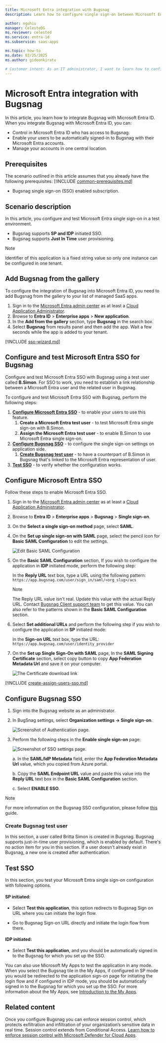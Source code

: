 ```yaml
---
title: Microsoft Entra integration with Bugsnag
description: Learn how to configure single sign-on between Microsoft Entra ID and Bugsnag.

author: nguhiu
manager: CelesteDG
ms.reviewer: celested
ms.service: entra-id
ms.subservice: saas-apps

ms.topic: how-to
ms.date: 03/25/2025
ms.author: gideonkiratu

# Customer intent: As an IT administrator, I want to learn how to configure single sign-on between Microsoft Entra ID and Bugsnag so that I can control who has access to Bugsnag, enable automatic sign-in with Microsoft Entra accounts, and manage my accounts in one central location.
---
```

# Microsoft Entra integration with Bugsnag

In this article,  you learn how to integrate Bugsnag with Microsoft Entra ID. When you integrate Bugsnag with Microsoft Entra ID, you can:

* Control in Microsoft Entra ID who has access to Bugsnag.
* Enable your users to be automatically signed-in to Bugsnag with their Microsoft Entra accounts.
* Manage your accounts in one central location.

## Prerequisites

The scenario outlined in this article assumes that you already have the following prerequisites:
[!INCLUDE [common-prerequisites.md](~/identity/saas-apps/includes/common-prerequisites.md)]
* Bugsnag single sign-on (SSO) enabled subscription.

## Scenario description

In this article,  you configure and test Microsoft Entra single sign-on in a test environment.

* Bugsnag supports **SP and IDP** initiated SSO.
* Bugsnag supports **Just In Time** user provisioning.

> [!NOTE]
> Identifier of this application is a fixed string value so only one instance can be configured in one tenant.

## Add Bugsnag from the gallery

To configure the integration of Bugsnag into Microsoft Entra ID, you need to add Bugsnag from the gallery to your list of managed SaaS apps.

1. Sign in to the [Microsoft Entra admin center](https://entra.microsoft.com) as at least a [Cloud Application Administrator](~/identity/role-based-access-control/permissions-reference.md#cloud-application-administrator).
1. Browse to **Entra ID** > **Enterprise apps** > **New application**.
1. In the **Add from the gallery** section, type **Bugsnag** in the search box.
1. Select **Bugsnag** from results panel and then add the app. Wait a few seconds while the app is added to your tenant.

 [!INCLUDE [sso-wizard.md](~/identity/saas-apps/includes/sso-wizard.md)]

<a name='configure-and-test-azure-ad-sso-for-bugsnag'></a>

## Configure and test Microsoft Entra SSO for Bugsnag

Configure and test Microsoft Entra SSO with Bugsnag using a test user called **B.Simon**. For SSO to work, you need to establish a link relationship between a Microsoft Entra user and the related user in Bugsnag.

To configure and test Microsoft Entra SSO with Bugsnag, perform the following steps:

1. **[Configure Microsoft Entra SSO](#configure-azure-ad-sso)** - to enable your users to use this feature.
    1. **Create a Microsoft Entra test user** - to test Microsoft Entra single sign-on with B.Simon.
    1. **Assign the Microsoft Entra test user** - to enable B.Simon to use Microsoft Entra single sign-on.
1. **[Configure Bugsnag SSO](#configure-bugsnag-sso)** - to configure the single sign-on settings on application side.
    1. **[Create Bugsnag test user](#create-bugsnag-test-user)** - to have a counterpart of B.Simon in Bugsnag that's linked to the Microsoft Entra representation of user.
1. **[Test SSO](#test-sso)** - to verify whether the configuration works.

<a name='configure-azure-ad-sso'></a>

## Configure Microsoft Entra SSO

Follow these steps to enable Microsoft Entra SSO.

1. Sign in to the [Microsoft Entra admin center](https://entra.microsoft.com) as at least a [Cloud Application Administrator](~/identity/role-based-access-control/permissions-reference.md#cloud-application-administrator).
1. Browse to **Entra ID** > **Enterprise apps** > **Bugsnag** > **Single sign-on**.
1. On the **Select a single sign-on method** page, select **SAML**.
1. On the **Set up single sign-on with SAML** page, select the pencil icon for **Basic SAML Configuration** to edit the settings.

   ![Edit Basic SAML Configuration](common/edit-urls.png)

1. On the **Basic SAML Configuration** section, If you wish to configure the application in **IDP** initiated mode, perform the following step:

    In the **Reply URL** text box, type a URL using the following pattern:
    `https://app.bugsnag.com/user/sign_in/saml/<org_slug>/acs`

    > [!NOTE]
    > The Reply URL value isn't real. Update this value with the actual Reply URL. Contact [Bugsnag Client support team](mailto:support@bugsnag.com) to get this value. You can also refer to the patterns shown in the **Basic SAML Configuration** section.

5. Select **Set additional URLs** and perform the following step if you wish to configure the application in **SP** initiated mode:

    In the **Sign-on URL** text box, type the URL:
    `https://app.bugsnag.com/user/identity_provider`

6. On the **Set up Single Sign-On with SAML** page, In the **SAML Signing Certificate** section, select copy button to copy **App Federation Metadata Url** and save it on your computer.

    ![The Certificate download link](common/copy-metadataurl.png)

<a name='create-an-azure-ad-test-user'></a>

[!INCLUDE [create-assign-users-sso.md](~/identity/saas-apps/includes/create-assign-users-sso.md)]

## Configure Bugsnag SSO

1. Sign into the Bugsnag website as an administrator.

1. In BugSnag settings, select **Organization settings -> Single sign-on**.

    ![Screenshot of Authentication page.](./media/bugsnag-tutorial/authentication.png)

1. Perform the following steps in the **Enable single sign-on** page:

    ![Screenshot of SSO settings page.](./media/bugsnag-tutorial/enable-sso.png)

    a. In the **SAML/IdP Metadata** field, enter the **App Federation Metadata Url** value, which you copied from Azure portal.

    b. Copy the **SAML Endpoint URL** value and paste this value into the **Reply URL** text box in the **Basic SAML Configuration** section.

    c. Select **ENABLE SSO**.

> [!NOTE]
> For more information on the Bugsnag SSO configuration, please follow [this](https://docs.bugsnag.com/product/single-sign-on/other/#setup-saml) guide.

### Create Bugsnag test user

In this section, a user called Britta Simon is created in Bugsnag. Bugsnag supports just-in-time user provisioning, which is enabled by default. There's no action item for you in this section. If a user doesn't already exist in Bugsnag, a new one is created after authentication.

## Test SSO

In this section, you test your Microsoft Entra single sign-on configuration with following options. 

#### SP initiated:

* Select **Test this application**, this option redirects to Bugsnag Sign on URL where you can initiate the login flow.  

* Go to Bugsnag Sign-on URL directly and initiate the login flow from there.

#### IDP initiated:

* Select **Test this application**, and you should be automatically signed in to the Bugsnag for which you set up the SSO. 

You can also use Microsoft My Apps to test the application in any mode. When you select the Bugsnag tile in the My Apps, if configured in SP mode you would be redirected to the application sign-on page for initiating the login flow and if configured in IDP mode, you should be automatically signed in to the Bugsnag for which you set up the SSO. For more information about the My Apps, see [Introduction to the My Apps](https://support.microsoft.com/account-billing/sign-in-and-start-apps-from-the-my-apps-portal-2f3b1bae-0e5a-4a86-a33e-876fbd2a4510).

## Related content

Once you configure Bugsnag you can enforce session control, which protects exfiltration and infiltration of your organization’s sensitive data in real time. Session control extends from Conditional Access. [Learn how to enforce session control with Microsoft Defender for Cloud Apps](/cloud-app-security/proxy-deployment-aad).
